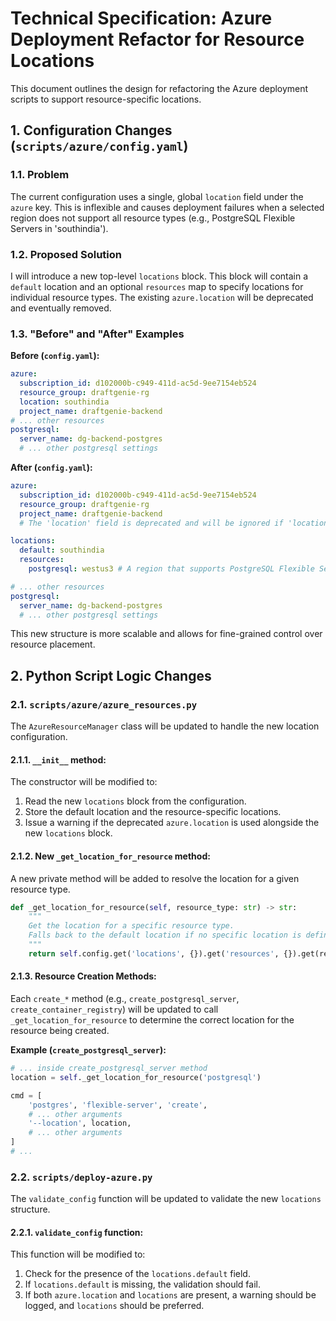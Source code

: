 # Technical Specification: Azure Deployment Refactor for Resource Locations

This document outlines the design for refactoring the Azure deployment scripts to support resource-specific locations.

## 1. Configuration Changes (`scripts/azure/config.yaml`)

### 1.1. Problem

The current configuration uses a single, global `location` field under the `azure` key. This is inflexible and causes deployment failures when a selected region does not support all resource types (e.g., PostgreSQL Flexible Servers in 'southindia').

### 1.2. Proposed Solution

I will introduce a new top-level `locations` block. This block will contain a `default` location and an optional `resources` map to specify locations for individual resource types. The existing `azure.location` will be deprecated and eventually removed.

### 1.3. "Before" and "After" Examples

**Before (`config.yaml`):**

```yaml
azure:
  subscription_id: d102000b-c949-411d-ac5d-9ee7154eb524
  resource_group: draftgenie-rg
  location: southindia
  project_name: draftgenie-backend
# ... other resources
postgresql:
  server_name: dg-backend-postgres
  # ... other postgresql settings
```

**After (`config.yaml`):**

```yaml
azure:
  subscription_id: d102000b-c949-411d-ac5d-9ee7154eb524
  resource_group: draftgenie-rg
  project_name: draftgenie-backend
  # The 'location' field is deprecated and will be ignored if 'locations' is present.

locations:
  default: southindia
  resources:
    postgresql: westus3 # A region that supports PostgreSQL Flexible Servers

# ... other resources
postgresql:
  server_name: dg-backend-postgres
  # ... other postgresql settings
```

This new structure is more scalable and allows for fine-grained control over resource placement.

## 2. Python Script Logic Changes

### 2.1. `scripts/azure/azure_resources.py`

The `AzureResourceManager` class will be updated to handle the new location configuration.

#### 2.1.1. `__init__` method:

The constructor will be modified to:
1.  Read the new `locations` block from the configuration.
2.  Store the default location and the resource-specific locations.
3.  Issue a warning if the deprecated `azure.location` is used alongside the new `locations` block.

#### 2.1.2. New `_get_location_for_resource` method:

A new private method will be added to resolve the location for a given resource type.

```python
def _get_location_for_resource(self, resource_type: str) -> str:
    """
    Get the location for a specific resource type.
    Falls back to the default location if no specific location is defined.
    """
    return self.config.get('locations', {}).get('resources', {}).get(resource_type, self.config.get('locations', {}).get('default'))
```

#### 2.1.3. Resource Creation Methods:

Each `create_*` method (e.g., `create_postgresql_server`, `create_container_registry`) will be updated to call `_get_location_for_resource` to determine the correct location for the resource being created.

**Example (`create_postgresql_server`):**

```python
# ... inside create_postgresql_server method
location = self._get_location_for_resource('postgresql')

cmd = [
    'postgres', 'flexible-server', 'create',
    # ... other arguments
    '--location', location,
    # ... other arguments
]
# ...
```

### 2.2. `scripts/deploy-azure.py`

The `validate_config` function will be updated to validate the new `locations` structure.

#### 2.2.1. `validate_config` function:

This function will be modified to:
1.  Check for the presence of the `locations.default` field.
2.  If `locations.default` is missing, the validation should fail.
3.  If both `azure.location` and `locations` are present, a warning should be logged, and `locations` should be preferred.